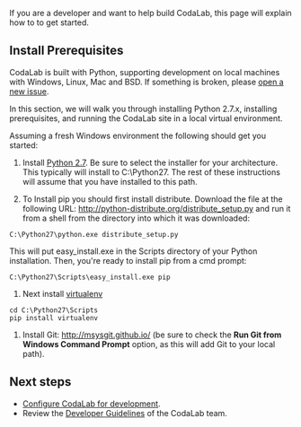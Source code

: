 If you are a developer and want to help build CodaLab, this page will explain how to to get started.

## Install Prerequisites

CodaLab is built with Python, supporting development on local machines with Windows, Linux, Mac and BSD. If something is broken, please [open a new issue](https://github.com/codalab/codalab/issues?state=open).

In this section, we will walk you through installing Python 2.7.x, installing prerequisites, and running the CodaLab site in a local virtual environment.

Assuming a fresh Windows environment the following should get you started:

1. Install [Python 2.7](http://www.python.org/getit/). Be sure to select the installer for your architecture. This typically will install to C:\Python27. The rest of these instructions will assume that you have installed to this path.

1. To Install pip you should first install distribute. Download the file at the following URL:
   http://python-distribute.org/distribute_setup.py and run it from a shell from the directory into which it was downloaded:
```
C:\Python27\python.exe distribute_setup.py
```
This will put easy_install.exe in the Scripts directory of your Python installation. Then, you're ready to install pip from a cmd prompt:
```
C:\Python27\Scripts\easy_install.exe pip
```

1. Next install [virtualenv](http://www.virtualenv.org/)
```
cd C:\Python27\Scripts
pip install virtualenv
```

1. Install Git: http://msysgit.github.io/ (be sure to check the **Run Git from Windows Command Prompt** option, as this will add Git to your local path).

## Next steps
- [Configure CodaLab for development](https://github.com/codalab/codalab/wiki/Dev:-Configure-Codalab-For-Development).
- Review the [Developer Guidelines](https://github.com/codalab/codalab/wiki/Dev:-Developer-Guidelines) of the CodaLab team.